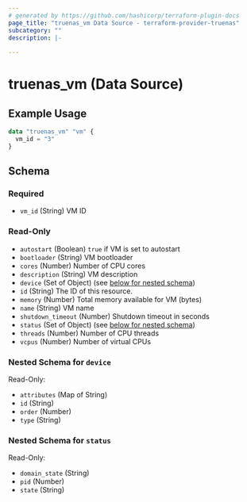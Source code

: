 ```yaml
---
# generated by https://github.com/hashicorp/terraform-plugin-docs
page_title: "truenas_vm Data Source - terraform-provider-truenas"
subcategory: ""
description: |-
  
---
```


# truenas_vm (Data Source)



## Example Usage

```terraform
data "truenas_vm" "vm" {
  vm_id = "3"
}
```

<!-- schema generated by tfplugindocs -->
## Schema

### Required

- `vm_id` (String) VM ID

### Read-Only

- `autostart` (Boolean) `true` if VM is set to autostart
- `bootloader` (String) VM bootloader
- `cores` (Number) Number of CPU cores
- `description` (String) VM description
- `device` (Set of Object) (see [below for nested schema](#nestedatt--device))
- `id` (String) The ID of this resource.
- `memory` (Number) Total memory available for VM (bytes)
- `name` (String) VM name
- `shutdown_timeout` (Number) Shutdown timeout in seconds
- `status` (Set of Object) (see [below for nested schema](#nestedatt--status))
- `threads` (Number) Number of CPU threads
- `vcpus` (Number) Number of virtual CPUs

<a id="nestedatt--device"></a>
### Nested Schema for `device`

Read-Only:

- `attributes` (Map of String)
- `id` (String)
- `order` (Number)
- `type` (String)


<a id="nestedatt--status"></a>
### Nested Schema for `status`

Read-Only:

- `domain_state` (String)
- `pid` (Number)
- `state` (String)


